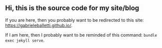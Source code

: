 ## Hi, this is the source code for my site/blog

If you are here, then you probably want to be redirected to this site: https://gabrieleballetti.github.io/.

If I am here, then I probably want to be reminded of this command: `bundle exec jekyll serve`.


